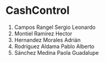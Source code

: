 # CashControl
1. Campos Rangel Sergio Leonardo
2. Montiel Ramirez Hector
3. Hernandez Morales Adrián
4. Rodriguez Aldama Pablo Alberto
5. Sánchez Medina Paola Guadalupe
